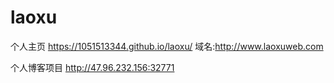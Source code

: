 # laoxu
个人主页
https://1051513344.github.io/laoxu/
域名:http://www.laoxuweb.com

个人博客项目
http://47.96.232.156:32771
